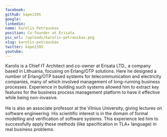 ```yaml
---
facebook: 
github: kape1395
google: 
linkedin: 
name: Karolis Petrauskas
position: Co-founder at Erisata
pic_url: /uploads/karolis-petrauskas.png
slug: karolis-petrauskas
twitter: kape1395
youtube: 
---
```

<p>Karolis is a Chief IT Architect and co-owner at Erisata LTD., a company based in Lithuania, focusing on Erlang/OTP solutions. Here he designed a number of Erlang/OTP based systems for telecommunication and electricity companies, many of which involved management of long-running business processes. Experience in building such systems allowed him to extract key features for the business process management platform to have it effective while being non-invasive.<br />
<br />
He is also an associate professor at the Vilnius University, giving lectures on software engineering. His scientific interest is in the domain of formal modelling and verification of software systems. This experience led him to successfully apply these methods (like specification in TLA+ language) in real business problems.</p>
